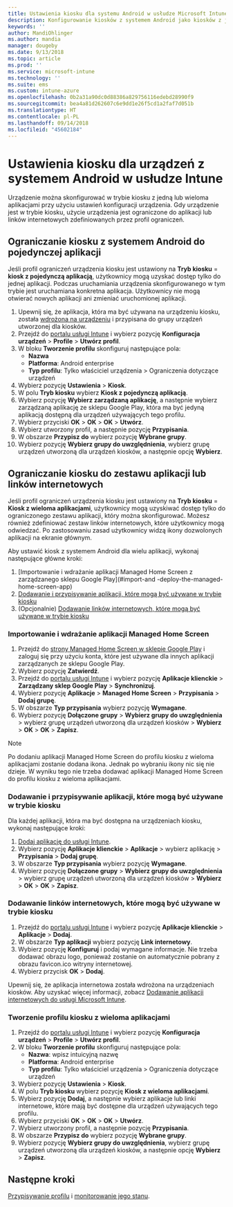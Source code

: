 ```yaml
---
title: Ustawienia kiosku dla systemu Android w usłudze Microsoft Intune — Azure | Microsoft Docs
description: Konfigurowanie kiosków z systemem Android jako kiosków z jedną aplikacją i z wieloma aplikacjami.
keywords: ''
author: MandiOhlinger
ms.author: mandia
manager: dougeby
ms.date: 9/13/2018
ms.topic: article
ms.prod: ''
ms.service: microsoft-intune
ms.technology: ''
ms.suite: ems
ms.custom: intune-azure
ms.openlocfilehash: 0b2a31a90dc0d88386a829756116edebd28990f9
ms.sourcegitcommit: bea4a81d262607c6e9dd1e26f5cd1a2faf7d051b
ms.translationtype: HT
ms.contentlocale: pl-PL
ms.lasthandoff: 09/14/2018
ms.locfileid: "45602184"
---
```

# <a name="kiosk-settings-for-android-devices-in-intune"></a>Ustawienia kiosku dla urządzeń z systemem Android w usłudze Intune

Urządzenie można skonfigurować w trybie kiosku z jedną lub wieloma aplikacjami przy użyciu ustawień konfiguracji urządzenia. Gdy urządzenie jest w trybie kiosku, użycie urządzenia jest ograniczone do aplikacji lub linków internetowych zdefiniowanych przez profil ograniczeń. 

## <a name="restrict-an-android-kiosk-device-to-a-single-app"></a>Ograniczanie kiosku z systemem Android do pojedynczej aplikacji

Jeśli profil ograniczeń urządzenia kiosku jest ustawiony na **Tryb kiosku** = **kiosk z pojedynczą aplikacją**, użytkownicy mogą uzyskać dostęp tylko do jednej aplikacji. Podczas uruchamiania urządzenia skonfigurowanego w tym trybie jest uruchamiana konkretna aplikacja. Użytkownicy nie mogą otwierać nowych aplikacji ani zmieniać uruchomionej aplikacji.

1. Upewnij się, że aplikacja, która ma być używana na urządzeniu kiosku, została [wdrożona na urządzeniu](apps-deploy.md) i przypisana do grupy urządzeń utworzonej dla kiosków.
2. Przejdź do [portalu usługi Intune](https://portal.azure.com) i wybierz pozycję **Konfiguracja urządzeń** > **Profile** > **Utwórz profil**.
3. W bloku **Tworzenie profilu** skonfiguruj następujące pola:
     - **Nazwa**
     - **Platforma**: Android enterprise
     - **Typ profilu**: Tylko właściciel urządzenia > Ograniczenia dotyczące urządzeń
4. Wybierz pozycję **Ustawienia** > **Kiosk**.
5. W polu **Tryb kiosku** wybierz **Kiosk z pojedynczą aplikacją**.
6. Wybierz pozycję **Wybierz zarządzaną aplikację**, a następnie wybierz zarządzaną aplikację ze sklepu Google Play, która ma być jedyną aplikacją dostępną dla urządzeń używających tego profilu.
7. Wybierz przyciski **OK** > **OK** > **OK** > **Utwórz**.
8. Wybierz utworzony profil, a następnie pozycję **Przypisania**.
9. W obszarze **Przypisz do** wybierz pozycję **Wybrane grupy**.
10. Wybierz pozycję **Wybierz grupy do uwzględnienia**, wybierz grupę urządzeń utworzoną dla urządzeń kiosków, a następnie opcję **Wybierz**.

## <a name="restrict-a-kiosk-device-to-a-set-of-apps-or-web-links"></a>Ograniczanie kiosku do zestawu aplikacji lub linków internetowych

Jeśli profil ograniczeń urządzenia kiosku jest ustawiony na **Tryb kiosku** = **Kiosk z wieloma aplikacjami**, użytkownicy mogą uzyskiwać dostęp tylko do ograniczonego zestawu aplikacji, który można skonfigurować. Możesz również zdefiniować zestaw linków internetowych, które użytkownicy mogą odwiedzać. Po zastosowaniu zasad użytkownicy widzą ikony dozwolonych aplikacji na ekranie głównym.

Aby ustawić kiosk z systemem Android dla wielu aplikacji, wykonaj następujące główne kroki:

1. [Importowanie i wdrażanie aplikacji Managed Home Screen z zarządzanego sklepu Google Play](#import-and -deploy-the-managed-home-screen-app)
2. [Dodawanie i przypisywanie aplikacji, które mogą być używane w trybie kiosku](#add-and-assign-apps-that-can-be-used-in-kiosk-mode)
3. (Opcjonalnie) [Dodawanie linków internetowych, które mogą być używane w trybie kiosku](#add-web-links-that-can-be-used-in-kiosk-mode)

### <a name="import-and-deploy-the-managed-home-screen-app"></a>Importowanie i wdrażanie aplikacji Managed Home Screen

1. Przejdź do [strony Managed Home Screen w sklepie Google Play](https://play.google.com/work/apps/details?id=com.microsoft.launcher.enterprise) i zaloguj się przy użyciu konta, które jest używane dla innych aplikacji zarządzanych ze sklepu Google Play.
2. Wybierz pozycję **Zatwierdź**.
3. Przejdź do [portalu usługi Intune](https://portal.azure.com) i wybierz pozycję **Aplikacje klienckie** > **Zarządzany sklep Google Play** > **Synchronizuj**.
4. Wybierz pozycję **Aplikacje** > **Managed Home Screen** > **Przypisania** > **Dodaj grupę**.
5. W obszarze **Typ przypisania** wybierz pozycję **Wymagane**.
6. Wybierz pozycję **Dołączone grupy** > **Wybierz grupy do uwzględnienia** > wybierz grupę urządzeń utworzoną dla urządzeń kiosków > **Wybierz** > **OK** > **OK** > **Zapisz**.

> [!NOTE]
> Po dodaniu aplikacji Managed Home Screen do profilu kiosku z wieloma aplikacjami zostanie dodana ikona. Jednak po wybraniu ikony nic się nie dzieje. W wyniku tego nie trzeba dodawać aplikacji Managed Home Screen do profilu kiosku z wieloma aplikacjami.

### <a name="add-and-assign-apps-that-can-be-used-in-kiosk-mode"></a>Dodawanie i przypisywanie aplikacji, które mogą być używane w trybie kiosku

Dla każdej aplikacji, która ma być dostępna na urządzeniach kiosku, wykonaj następujące kroki:

1. [Dodaj aplikację do usługi Intune](store-apps-android.md).
2. Wybierz pozycję **Aplikacje klienckie** > **Aplikacje** > wybierz aplikację > **Przypisania** > **Dodaj grupę**.
3. W obszarze **Typ przypisania** wybierz pozycję **Wymagane**.
4. Wybierz pozycję **Dołączone grupy** > **Wybierz grupy do uwzględnienia** > wybierz grupę urządzeń utworzoną dla urządzeń kiosków > **Wybierz** > **OK** > **OK** > **Zapisz**.

### <a name="add-web-links-that-can-be-used-in-kiosk-mode"></a>Dodawanie linków internetowych, które mogą być używane w trybie kiosku

1. Przejdź do [portalu usługi Intune](https://portal.azure.com) i wybierz pozycję **Aplikacje klienckie** > **Aplikacje** > **Dodaj**.
2. W obszarze **Typ aplikacji** wybierz pozycję **Link internetowy**.
3. Wybierz pozycję **Konfiguruj** i podaj wymagane informacje. Nie trzeba dodawać obrazu logo, ponieważ zostanie on automatycznie pobrany z obrazu favicon.ico witryny internetowej.
4. Wybierz przycisk **OK** > **Dodaj**.

Upewnij się, że aplikacja internetowa została wdrożona na urządzeniach kiosków. Aby uzyskać więcej informacji, zobacz [Dodawanie aplikacji internetowych do usługi Microsoft Intune](web-app.md).

### <a name="create-a-multi-app-kiosk-profile"></a>Tworzenie profilu kiosku z wieloma aplikacjami

1. Przejdź do [portalu usługi Intune](https://portal.azure.com) i wybierz pozycję **Konfiguracja urządzeń** > **Profile** > **Utwórz profil**.
3. W bloku **Tworzenie profilu** skonfiguruj następujące pola:
     - **Nazwa**: wpisz intuicyjną nazwę
     - **Platforma**: Android enterprise
     - **Typ profilu**: Tylko właściciel urządzenia > Ograniczenia dotyczące urządzeń
4. Wybierz pozycję **Ustawienia** > **Kiosk**.
5. W polu **Tryb kiosku** wybierz pozycję **Kiosk z wieloma aplikacjami**.
6. Wybierz pozycję **Dodaj**, a następnie wybierz aplikacje lub linki internetowe, które mają być dostępne dla urządzeń używających tego profilu.
7. Wybierz przyciski **OK** > **OK** > **OK** > **Utwórz**.
8. Wybierz utworzony profil, a następnie pozycję **Przypisania**.
9. W obszarze **Przypisz do** wybierz pozycję **Wybrane grupy**.
10. Wybierz pozycję **Wybierz grupy do uwzględnienia**, wybierz grupę urządzeń utworzoną dla urządzeń kiosków, a następnie opcję **Wybierz** > **Zapisz**.

## <a name="next-steps"></a>Następne kroki
[Przypisywanie profilu](device-profile-assign.md) i [monitorowanie jego stanu](device-profile-monitor.md).
